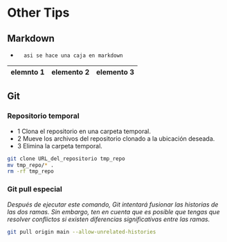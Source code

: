 # Other Tips

## Markdown

-       asi se hace una caja en markdown


elemnto 1 | elemento 2 | elemento 3
|---|---|---|

## Git

### Repositorio temporal

- 1 Clona el repositorio en una carpeta temporal.
- 2 Mueve los archivos del repositorio clonado a la ubicación deseada.
- 3 Elimina la carpeta temporal.

```bash
git clone URL_del_repositorio tmp_repo
mv tmp_repo/* .
rm -rf tmp_repo
```

### Git pull especial
*Después de ejecutar este comando, Git intentará fusionar las historias de las dos ramas. Sin embargo, ten en cuenta que es posible que tengas que resolver conflictos si existen diferencias significativas entre las ramas.*

```bash
git pull origin main --allow-unrelated-histories
```
